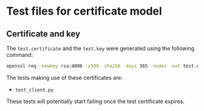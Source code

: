 # Test files for certificate model

## Certificate and key

The `test.certificate` and the `test.key` were generated using the following command:

```bash
openssl req -newkey rsa:4096 -x509 -sha256 -days 365 -nodes -out test.certificate -keyout test.key
```

The tests making use of these certificates are:
- `test_client.py`

These tests will potentially start failing once the test certificate expires.
